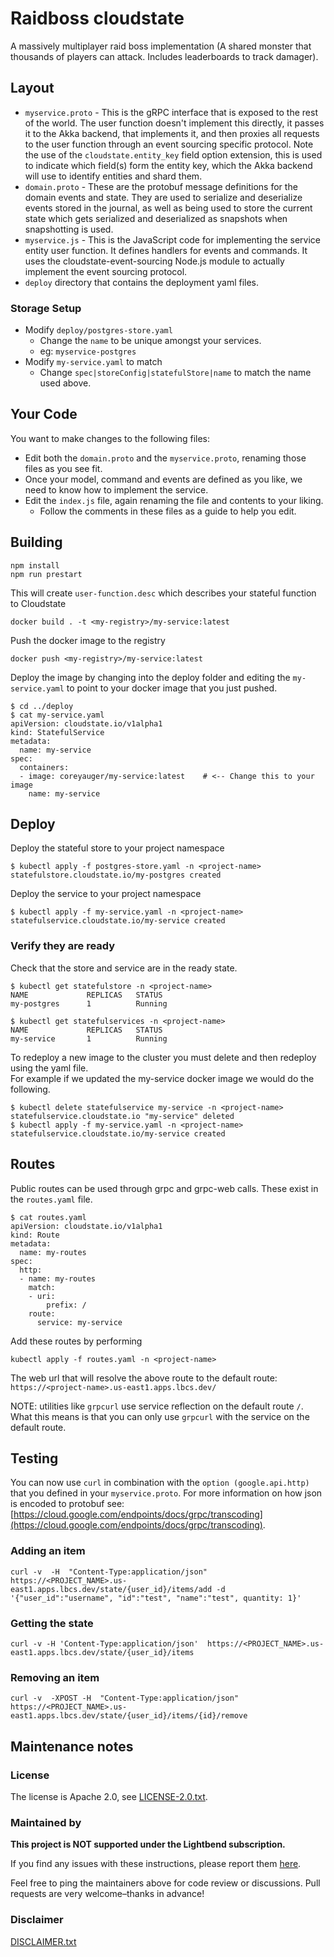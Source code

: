 # Raidboss cloudstate
A massively multiplayer raid boss implementation (A shared monster that thousands of players can attack. Includes leaderboards to track damager).

## Layout
* `myservice.proto` - This is the gRPC interface that is exposed to the rest of the world. The user function doesn't implement this directly, it passes it to the Akka backend, that implements it, and then proxies all requests to the user function through an event sourcing specific protocol. Note the use of the `cloudstate.entity_key` field option extension, this is used to indicate which field(s) form the entity key, which the Akka backend will use to identify entities and shard them.
* `domain.proto` - These are the protobuf message definitions for the domain events and state. They are used to serialize and deserialize events stored in the journal, as well as being used to store the current state which gets serialized and deserialized as snapshots when snapshotting is used.
* `myservice.js` - This is the JavaScript code for implementing the service entity user function. It defines handlers for events and commands. It uses the cloudstate-event-sourcing Node.js module to actually implement the event sourcing protocol.
* `deploy` directory that contains the deployment yaml files.

### Storage Setup
* Modify `deploy/postgres-store.yaml`
    * Change the `name` to be unique amongst your services.
    * eg: `myservice-postgres`
* Modify `my-service.yaml` to match
    * Change `spec|storeConfig|statefulStore|name` to match the name used above.

## Your Code
You want to make changes to the following files:
* Edit both the `domain.proto` and the `myservice.proto`, renaming those files as you see fit.
* Once your model, command and events are defined as you like, we need to know how to implement the service.
* Edit the `index.js` file, again renaming the file and contents to your liking.
   * Follow the comments in these files as a guide to help you edit.

## Building 
```
npm install
npm run prestart
```

This will create `user-function.desc` which describes your stateful function to Cloudstate
```
docker build . -t <my-registry>/my-service:latest
```

Push the docker image to the registry
```
docker push <my-registry>/my-service:latest
```

Deploy the image by changing into the deploy folder and editing the `my-service.yaml` to point to your docker image that you just pushed.
```
$ cd ../deploy
$ cat my-service.yaml
apiVersion: cloudstate.io/v1alpha1
kind: StatefulService
metadata:
  name: my-service
spec:
  containers:
  - image: coreyauger/my-service:latest    # <-- Change this to your image
    name: my-service
```

## Deploy

Deploy the stateful store to your project namespace
```
$ kubectl apply -f postgres-store.yaml -n <project-name>
statefulstore.cloudstate.io/my-postgres created
````

Deploy the service to your project namespace
```
$ kubectl apply -f my-service.yaml -n <project-name>
statefulservice.cloudstate.io/my-service created
````

### Verify they are ready
Check that the store and service are in the ready state.
```
$ kubectl get statefulstore -n <project-name>
NAME             REPLICAS   STATUS
my-postgres      1          Running

$ kubectl get statefulservices -n <project-name>
NAME             REPLICAS   STATUS
my-service       1          Running
```

To redeploy a new image to the cluster you must delete and then redeploy using the yaml file.  
For example if we updated the my-service docker image we would do the following.
````
$ kubectl delete statefulservice my-service -n <project-name>
statefulservice.cloudstate.io "my-service" deleted
$ kubectl apply -f my-service.yaml -n <project-name>    
statefulservice.cloudstate.io/my-service created
````

## Routes
Public routes can be used through grpc and grpc-web calls.  These exist in the `routes.yaml` file.

```
$ cat routes.yaml
apiVersion: cloudstate.io/v1alpha1
kind: Route
metadata:
  name: my-routes
spec:
  http:
  - name: my-routes
    match:
    - uri:
        prefix: /
    route:
      service: my-service     
```

Add these routes by performing
```
kubectl apply -f routes.yaml -n <project-name>
```

The web url that will resolve the above route to the default route:
`https://<project-name>.us-east1.apps.lbcs.dev/`

NOTE: utilities like `grpcurl` use service reflection on the default route `/`.  What this means is that you 
can only use `grpcurl` with the service on the default route.

## Testing
You can now use `curl` in combination with the `option (google.api.http)` that you defined in your `myservice.proto`.  For more information 
on how json is encoded to protobuf see: [https://cloud.google.com/endpoints/docs/grpc/transcoding](https://cloud.google.com/endpoints/docs/grpc/transcoding).

### Adding an item
```
curl -v  -H  "Content-Type:application/json"  https://<PROJECT_NAME>.us-east1.apps.lbcs.dev/state/{user_id}/items/add -d '{"user_id":"username", "id":"test", "name":"test", quantity: 1}'
```

### Getting the state
```
curl -v -H 'Content-Type:application/json'  https://<PROJECT_NAME>.us-east1.apps.lbcs.dev/state/{user_id}/items
```

### Removing an item
```
curl -v  -XPOST -H  "Content-Type:application/json"  https://<PROJECT_NAME>.us-east1.apps.lbcs.dev/state/{user_id}/items/{id}/remove
```


## Maintenance notes

### License
The license is Apache 2.0, see [LICENSE-2.0.txt](LICENSE-2.0.txt).

### Maintained by
__This project is NOT supported under the Lightbend subscription.__

If you find any issues with these instructions, please report them [here](https://github.com/lightbend/cloudstate-samples/pull/link_to_issue_tracker).

Feel free to ping the maintainers above for code review or discussions. Pull requests are very welcome–thanks in advance!


### Disclaimer

[DISCLAIMER.txt](../DISCLAIMER.txt)
